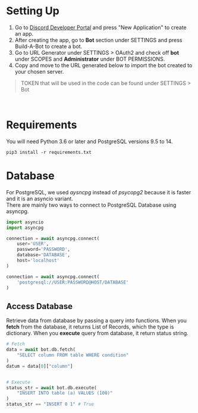 # Setting Up
1. Go to [Discord Developer Portal](https://discord.com/developers/applications) and press "New Application" to create an app. 
2. After creating the app, go to **Bot** section under SETTINGS and press Build-A-Bot to create a bot. 
3. Go to URL Generator under SETTINGS > OAuth2 and check off **bot** under SCOPES and **Administrator** under BOT PERMISSIONS. 
4. Copy and move to the URL generated below to import the bot created to your chosen server. 
> TOKEN that will be used in the code can be found under SETTINGS > Bot

<br>

# Requirements 
You will need Python 3.6 or later and PostgreSQL versions 9.5 to 14. 
```
pip3 install -r requirements.txt
```

# Database
For PostgreSQL, we used *aysncpg* instead of *psycopg2* because it is faster and it is an asyncio variant. <br>
There are mainly two ways to connect to PostgreSQL Database using asyncpg. 
```Python
import asyncio
import asyncpg

connection = await asyncpg.connect(
    user='USER', 
    password='PASSWORD',
    database='DATABASE', 
    host='localhost'
)

connection = await asyncpg.connect(
    'postgresql://USER:PASSWORD@HOST/DATABASE'
)
```
## Access Database
Retrieve data from database by passing a query into functions.
When you **fetch** from the database, it returns List of Records, which the type is dictionary. When you **execute** query from database, it return status string. 
```Python
# Fetch
data = await bot.db.fetch(
    "SELECT column FROM table WHERE condition"
)
datum = data[0]["column"]


# Execute
status_str = await bot.db.execute(
    "INSERT INTO table (a) VALUES (100)"
)
status_str == "INSERT 0 1" # True
```
